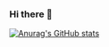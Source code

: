 ### Hi there 👋

[![Anurag's GitHub stats](https://github-readme-stats.vercel.app/api?username=desa-thomas)](https://github.com/anuraghazra/github-readme-stats)
<!--
**desa-thomas/desa-thomas** is a ✨ _special_ ✨ repository because its `README.md` (this file) appears on your GitHub profile.

Here are some ideas to get you started:

- 🔭 I’m currently working on ...
- 🌱 I’m currently learning ...
- 👯 I’m looking to collaborate on ...
- 🤔 I’m looking for help with ...
- 💬 Ask me about ...
- 📫 How to reach me: ...
- 😄 Pronouns: ...
- ⚡ Fun fact: ...
-->
